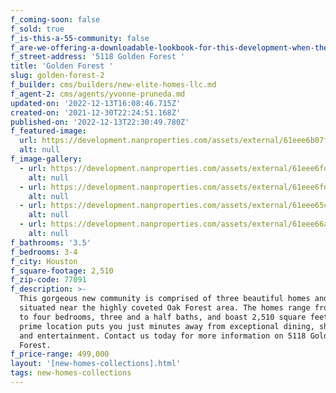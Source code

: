 ```yaml
---
f_coming-soon: false
f_sold: true
f_is-this-a-55-community: false
f_are-we-offering-a-downloadable-lookbook-for-this-development-when-they-submit-their-contact-info: false
f_street-address: '5118 Golden Forest '
title: 'Golden Forest '
slug: golden-forest-2
f_builder: cms/builders/new-elite-homes-llc.md
f_agent-2: cms/agents/yvonne-pruneda.md
updated-on: '2022-12-13T16:08:46.715Z'
created-on: '2021-12-30T22:24:51.168Z'
published-on: '2022-12-13T22:30:49.780Z'
f_featured-image:
  url: https://development.nanproperties.com/assets/external/61eee6b07f9a110b3389356c_iimg_230.jpg
  alt: null
f_image-gallery:
  - url: https://development.nanproperties.com/assets/external/61eee6fd4b297873e80fe575_iimg_247.jpg
    alt: null
  - url: https://development.nanproperties.com/assets/external/61eee6fd437c5b3cb689b3d4_iimg_244.jpg
    alt: null
  - url: https://development.nanproperties.com/assets/external/61eee65c780f1db7d0d1ddd8_iimg_242.jpg
    alt: null
  - url: https://development.nanproperties.com/assets/external/61eee66ac5c94545637a8940_iimg_240.jpg
    alt: null
f_bathrooms: '3.5'
f_bedrooms: 3-4
f_city: Houston
f_square-footage: 2,510
f_zip-code: 77091
f_description: >-
  This gorgeous new community is comprised of three beautiful homes and is
  situated near the highly coveted Oak Forest area. The homes range from three
  to four bedrooms, three and a half baths, and boast 2,510 square feet. The
  prime location puts you just minutes away from exceptional dining, shopping,
  and entertainment. Contact us today for more information on 5118 Golden
  Forest.
f_price-range: 499,000
layout: '[new-homes-collections].html'
tags: new-homes-collections
---
```



